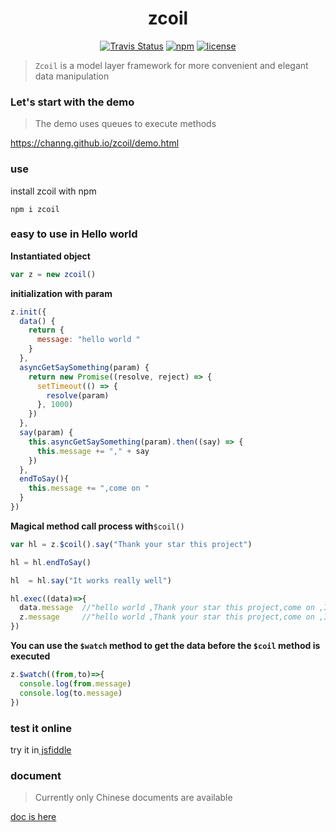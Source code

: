 <h1 align="center">zcoil</center></h3>

<p align="center">
  <a href="https://travis-ci.org/channg/zcoil"><img alt="Travis Status" src="https://img.shields.io/travis/channg/zcoil/master.svg?style=flat-square"></a>
  <a href="https://www.npmjs.com/package/zcoil"><img alt="npm" src="https://img.shields.io/npm/v/zcoil.svg?style=flat-square"></a>
  <a href="https://github.com/channg/zcoil/blob/master/LICENSE"><img alt="license" src="https://img.shields.io/github/license/channg/zcoil.svg?style=flat-square"></a>
</p>




> `Zcoil` is a model layer framework for more convenient and elegant data manipulation

<h3>Let's start with the demo</h3>

> The demo uses queues to execute methods

<a href="https://channg.github.io/zcoil/demo.html">https://channg.github.io/zcoil/demo.html</a>

<h3>use</h3>
<p>install zcoil with npm</p>

```  
npm i zcoil
```
<h3>easy to use in Hello world</h3>

**Instantiated object**

```javascript
var z = new zcoil()
```

**initialization with param**

```javascript
z.init({
  data() {
    return {
      message: "hello world "
    }
  },
  asyncGetSaySomething(param) {
    return new Promise((resolve, reject) => {
      setTimeout(() => {
        resolve(param)
      }, 1000)
    })
  },
  say(param) {
    this.asyncGetSaySomething(param).then((say) => {
      this.message += "," + say
    })
  },
  endToSay(){
    this.message += ",come on "
  }
})
```
**Magical method call process with**`$coil()`

```javascript
var hl = z.$coil().say("Thank your star this project")

hl = hl.endToSay()

hl  = hl.say("It works really well")

hl.exec((data)=>{
  data.message  //"hello world ,Thank your star this project,come on ,It works really well" 
  z.message     //"hello world ,Thank your star this project,come on ,It works really well" 
})
```

**You can use the `$watch` method to get the data before the `$coil` method is executed**

```javascript
z.$watch((from,to)=>{
  console.log(from.message)
  console.log(to.message)
})
```

<h3>test it online</h3>

try it in[ jsfiddle](https://jsfiddle.net/channg/uhfxqsj4/11/)


<h3>document</h3>

>Currently only Chinese documents are available

[doc is here](https://channg.github.io/zcoil/)

